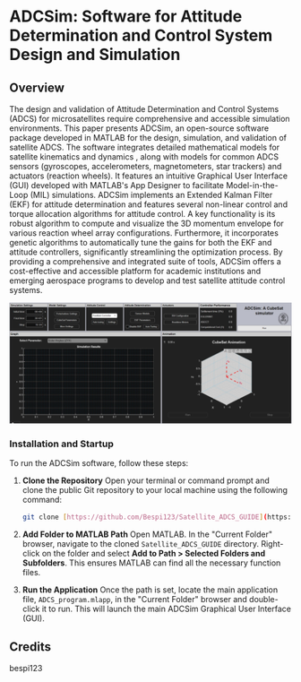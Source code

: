 # ADCSim: Software for Attitude Determination and Control System Design and Simulation
## Overview
The design and validation of Attitude Determination and Control Systems (ADCS) for microsatellites require comprehensive and accessible simulation environments. This paper presents ADCSim, an open-source software package developed in MATLAB for the design, simulation, and validation of satellite ADCS. The software integrates detailed mathematical models for satellite kinematics and dynamics , along with models for common ADCS sensors (gyroscopes, accelerometers, magnetometers, star trackers) and actuators (reaction wheels). It features an intuitive Graphical User Interface (GUI) developed with MATLAB's App Designer to facilitate Model-in-the-Loop (MIL) simulations. ADCSim implements an Extended Kalman Filter (EKF) for attitude determination and features several non-linear control and torque allocation algorithms for attitude control. A key functionality is its robust algorithm to compute and visualize the 3D momentum envelope for various reaction wheel array configurations. Furthermore, it incorporates genetic algorithms to automatically tune the gains for both the EKF and attitude controllers, significantly streamlining the optimization process. By providing a comprehensive and integrated suite of tools, ADCSim offers a cost-effective and accessible platform for academic institutions and emerging aerospace programs to develop and test satellite attitude control systems.

![ADCSim main window](figs/main_Guide.jpg)

### Installation and Startup

To run the ADCSim software, follow these steps:

1.  **Clone the Repository**
    Open your terminal or command prompt and clone the public Git repository to your local machine using the following command:
    ```sh
    git clone [https://github.com/Bespi123/Satellite_ADCS_GUIDE](https://github.com/Bespi123/Satellite_ADCS_GUIDE)
    ```

2.  **Add Folder to MATLAB Path**
    Open MATLAB. In the "Current Folder" browser, navigate to the cloned `Satellite_ADCS_GUIDE` directory. Right-click on the folder and select **Add to Path > Selected Folders and Subfolders**. This ensures MATLAB can find all the necessary function files.

3.  **Run the Application**
    Once the path is set, locate the main application file, `ADCS_program.mlapp`, in the "Current Folder" browser and double-click it to run. This will launch the main ADCSim Graphical User Interface (GUI).

## Credits
bespi123
